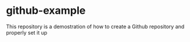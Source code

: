 # github-example
This repository is a demostration of how to create a Github repository and properly set it up
